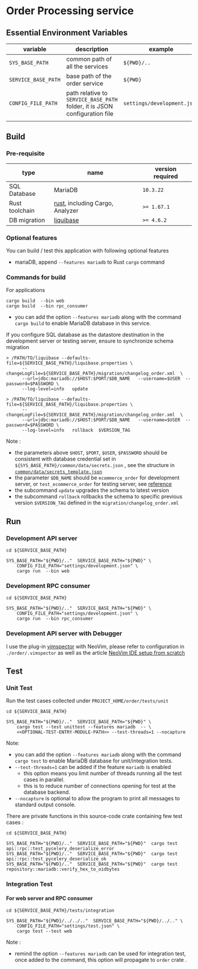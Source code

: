 # Order Processing service

## Essential Environment Variables
|variable|description|example|
|--------|-----------|-------|
|`SYS_BASE_PATH`| common path of all the services| `${PWD}/..` |
|`SERVICE_BASE_PATH`| base path of the order service | `${PWD}` |
|`CONFIG_FILE_PATH`| path relative to `SERVICE_BASE_PATH` folder, it is JSON configuration file | `settings/development.json` |
||||

## Build
### Pre-requisite
| type | name | version required |
|------|------|------------------|
| SQL Database | MariaDB | `10.3.22` |
| Rust toolchain | [rust](https://github.com/rust-lang/rust), including Cargo, Analyzer | `>= 1.67.1` |
| DB migration | [liquibase](https://github.com/liquibase/liquibase) | `>= 4.6.2` |

### Optional features
You can build / test this application with following optional features
- mariaDB, append `--features mariadb` to Rust `cargo` command 

### Commands for build
For applications
```shell
cargo build  --bin web
cargo build  --bin rpc_consumer
```
- you can add the option `--features mariadb` along with the command `cargo build` to enable MariaDB database in this service.


If you configure SQL database as the datastore destination in the development server or testing server, ensure to synchronize schema migration
```shell
> /PATH/TO/liquibase --defaults-file=${SERVICE_BASE_PATH}/liquibase.properties \
      --changeLogFile=${SERVICE_BASE_PATH}/migration/changelog_order.xml  \
      --url=jdbc:mariadb://$HOST:$PORT/$DB_NAME   --username=$USER  --password=$PASSWORD \
      --log-level=info   update

> /PATH/TO/liquibase --defaults-file=${SERVICE_BASE_PATH}/liquibase.properties \
      --changeLogFile=${SERVICE_BASE_PATH}/migration/changelog_order.xml  \
      --url=jdbc:mariadb://$HOST:$PORT/$DB_NAME   --username=$USER  --password=$PASSWORD \
      --log-level=info   rollback  $VERSION_TAG
```
Note : 
- the parameters above `$HOST`, `$PORT`, `$USER`, `$PASSWORD` should be consistent with database credential set in `${SYS_BASE_PATH}/common/data/secrets.json` , see the structure in [`common/data/secrets_template.json`](../common/data/secrets_template.json)
- the parameter `$DB_NAME` should be `ecommerce_order` for development server, or  `test_ecommerce_order` for testing server, see [reference](../migrations/init_db.sql)
- the subcommand `update` upgrades the schema to latest version
- the subcommand `rollback` rollbacks the schema to specific previous version `$VERSION_TAG` defined in the `migration/changelog_order.xml`

## Run
### Development API server
```shell=?
cd ${SERVICE_BASE_PATH}

SYS_BASE_PATH="${PWD}/.."  SERVICE_BASE_PATH="${PWD}" \
    CONFIG_FILE_PATH="settings/development.json" \
    cargo run  --bin web
```
### Development RPC consumer
```shell=?
cd ${SERVICE_BASE_PATH}

SYS_BASE_PATH="${PWD}/.."  SERVICE_BASE_PATH="${PWD}" \
    CONFIG_FILE_PATH="settings/development.json" \
    cargo run  --bin rpc_consumer
```

### Development API server with Debugger
I use the plug-in [vimspector](https://github.com/puremourning/vimspector) with NeoVim, please refer to configuration in `./order/.vimspector` as well as the article [NeoVim IDE setup from scratch](https://hackmd.io/@0V3cv8JJRnuK3jMwbJ-EeA/r1XR_hZL3)

## Test
### Unit Test
Run the test cases collected under `PROJECT_HOME/order/tests/unit`
```shell
cd ${SERVICE_BASE_PATH}

SYS_BASE_PATH="${PWD}/.."  SERVICE_BASE_PATH="${PWD}" \
    cargo test --test unittest --features mariadb  -- \
    <<OPTIONAL-TEST-ENTRY-MODULE-PATH>> --test-threads=1 --nocapture
```
Note:
- you can add the option `--features mariadb` along with the command `cargo test` to enable MariaDB database for unit/integration tests.
- `--test-threads=1` can be added if the feature `mariadb` is enabled
  - this option means you limit number of threads running all the test cases in parallel.
  - this is to reduce number of connections opening for test at the database backend.
- `--nocapture` is optional to allow the program to print all messages to standard output console.

There are private functions in this source-code crate  containing few test cases :
```shell
cd ${SERVICE_BASE_PATH}

SYS_BASE_PATH="${PWD}/.."  SERVICE_BASE_PATH="${PWD}"  cargo test  api::rpc::test_pycelery_deserialize_error
SYS_BASE_PATH="${PWD}/.."  SERVICE_BASE_PATH="${PWD}"  cargo test  api::rpc::test_pycelery_deserialize_ok
SYS_BASE_PATH="${PWD}/.."  SERVICE_BASE_PATH="${PWD}"  cargo test  repository::mariadb::verify_hex_to_oidbytes
```

### Integration Test
#### For web server and  RPC consumer
```shell=?
cd ${SERVICE_BASE_PATH}/tests/integration

SYS_BASE_PATH="${PWD}/../../.."  SERVICE_BASE_PATH="${PWD}/../.." \
    CONFIG_FILE_PATH="settings/test.json" \
    cargo test --test web
```

Note :
- remind the option `--features mariadb` can be used for integration test, once added to the command, this option will propagate to `order` crate .


